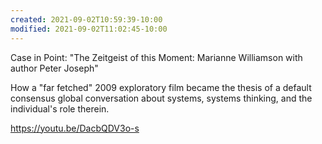 ```yaml
---
created: 2021-09-02T10:59:39-10:00
modified: 2021-09-02T11:02:45-10:00
---
```


Case in Point: "The Zeitgeist of this Moment: Marianne Williamson with author Peter Joseph"

How a "far fetched" 2009 exploratory film became the thesis of a default consensus global conversation about systems, systems thinking, and the individual's role therein.

https://youtu.be/DacbQDV3o-s
